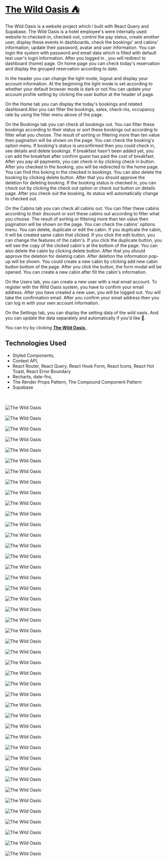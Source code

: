 <h1>
  <a href="https://the-wild-oasis-gldn.netlify.app/" 
  style=" color:black;font-weight: 700;" >The Wild Oasis ⛺
  </a>
</h1>

The Wild Oasis is a website project which I built with React Query and Supabase. The Wild Oasis is a hotel employee's were internally used website to checked-in, checked-out, control the pay status, create another user, display these events in dashboards, check the bookings' and cabins' information, update their password, avatar and user information. You can login the system with password and email data which is filled with default test user's login information. After you logged in , you will redirect to dashboard (home) page. On home page you can check today's reservation and display the grouped reservation according to date.

In the header you can change the light mode, logout and display your account information. At the beginning the light mode is set according to whether your default browser mode is dark or not.You can update your account profile setting by clicking the user button at the header of page.

On the Home tab you can display the today's bookings and related dashboard.Also you can filter the bookings, sales, check-ins, occupancy rate by using the filter menu above of the page.

On the Bookings tab you can check all bookings out. You can filter these bookings according to their status or sort these bookings out according to filter what you choose. The result of sorting or filtering more than ten value then pagination will be shown on the page. You can check the booking's option menu. If booking's status is unconfirmed then you could check in, see details and delete bookings. If breakfast hasn't been added yet, you can add the breakfast after confirm guest has paid the cost of breakfast. After you pay all payments, you can check in by clicking check in button. After you checked in the booking, you will be redirected to the home page. You can find this boking in the checked in bookings. You can also delete the booking by clicking delete button. After that you should approve the deletion for deleting booking. If the booking status is checked in, you can check out by clicking the check out option or check out button on details page. After you check out the booking, its status will automatically change to checked out.

On the Cabins tab you can check all cabins out. You can filter these cabins according to their discount or sort these cabins out according to filter what you choose. The result of sorting or filtering more than ten value then pagination will be shown on the page. You can check the cabins' options menu. You can delete, duplicate or edit the cabin. If you duplicate the cabin, it will be created same cabin that clicked. If you click the edit button, you can change the features of the cabin's. If you click the duplicate button, you will see the copy of the clicked cabin's at the bottom of the page. You can also delete the cabin by clicking delete button. After that you should approve the deletion for deleting cabin. After deletion the information pop-up will be shown. You could create a new cabin by clicking add new cabin button bottom of the page. After you click the button, the form modal will be opened. You can create a new cabin after fill the cabin's information.

On the Users tab, you can create a new user with a real email account. To register with the Wild Oasis system, you have to confirm your email address. After you have created a new user, you will be logged out. You will take the confirmation email. After you confirm your email address then you can log in with your own account information.

On the Settings tab, you can display the setting data of the wild oasis. And you can update the data separately and automatically if you'd like 🌟.

You can try by clicking <strong>[ The Wild Oasis ](https://the-wild-oasis-gldn.netlify.app/)</strong>.

## Technologies Used

- Styled Components,
- Context API,
- React Router, React Query, React Hook Form, React Icons, React Hot Toast, React Error Boundary
- Recharts, date-fns,
- The Render Props Pattern, The Compound Component Pattern
- Supabase

<br/>

 <br/> 
   <img src="./ReadME__img/the-wild-oasis--1.png" alt=" The Wild Oasis">
<br/>
 <br/> 
   <img src="./ReadME__img/the-wild-oasis--2.png" alt=" The Wild Oasis">
<br/>
 <br/> 
   <img src="./ReadME__img/the-wild-oasis--3.png" alt=" The Wild Oasis">
<br/>
 <br/> 
   <img src="./ReadME__img/the-wild-oasis--4.png" alt=" The Wild Oasis">
<br/>
 <br/> 
   <img src="./ReadME__img/the-wild-oasis--5.png" alt=" The Wild Oasis">
<br/>
 <br/> 
   <img src="./ReadME__img/the-wild-oasis--6.png" alt=" The Wild Oasis">
<br/>
 <br/> 
   <img src="./ReadME__img/the-wild-oasis--7.png" alt=" The Wild Oasis">
<br/>
 <br/> 
   <img src="./ReadME__img/the-wild-oasis--8.png" alt=" The Wild Oasis">
<br/>
 <br/> 
   <img src="./ReadME__img/the-wild-oasis--9.png" alt=" The Wild Oasis">
<br/>
 <br/> 
   <img src="./ReadME__img/the-wild-oasis--10.png" alt=" The Wild Oasis">
<br/>
 <br/> 
   <img src="./ReadME__img/the-wild-oasis--11.png" alt=" The Wild Oasis">
<br/>
 <br/> 
   <img src="./ReadME__img/the-wild-oasis--12.png" alt=" The Wild Oasis">
<br/>
 <br/> 
   <img src="./ReadME__img/the-wild-oasis--13.png" alt=" The Wild Oasis">
<br/>
 <br/> 
   <img src="./ReadME__img/the-wild-oasis--14.png" alt=" The Wild Oasis">
<br/>
 <br/> 
   <img src="./ReadME__img/the-wild-oasis--15.png" alt=" The Wild Oasis">
<br/>
 <br/> 
   <img src="./ReadME__img/the-wild-oasis--16.png" alt=" The Wild Oasis">
<br/>
 <br/> 
   <img src="./ReadME__img/the-wild-oasis--17.png" alt=" The Wild Oasis">
<br/>
 <br/> 
   <img src="./ReadME__img/the-wild-oasis--18.png" alt=" The Wild Oasis">
<br/>
 <br/> 
   <img src="./ReadME__img/the-wild-oasis--19.png" alt=" The Wild Oasis">
<br/>
 <br/> 
   <img src="./ReadME__img/the-wild-oasis--20.png" alt=" The Wild Oasis">
<br/>

 <br/> 
   <img src="./ReadME__img/the-wild-oasis--21.png" alt=" The Wild Oasis">
<br/>

 <br/> 
   <img src="./ReadME__img/the-wild-oasis--22.png" alt=" The Wild Oasis">
<br/>

 <br/> 
   <img src="./ReadME__img/the-wild-oasis--23.png" alt=" The Wild Oasis">
<br/>

 <br/> 
   <img src="./ReadME__img/the-wild-oasis--24.png" alt=" The Wild Oasis">
<br/>

 <br/> 
   <img src="./ReadME__img/the-wild-oasis--25.png" alt=" The Wild Oasis">
<br/>

 <br/> 
   <img src="./ReadME__img/the-wild-oasis--26.png" alt=" The Wild Oasis">
<br/>

 <br/> 
   <img src="./ReadME__img/the-wild-oasis--27.png" alt=" The Wild Oasis">
<br/>

 <br/> 
   <img src="./ReadME__img/the-wild-oasis--28.png" alt=" The Wild Oasis">
<br/>

 <br/> 
   <img src="./ReadME__img/the-wild-oasis--29.png" alt=" The Wild Oasis">
<br/>

 <br/> 
   <img src="./ReadME__img/the-wild-oasis--30.png" alt=" The Wild Oasis">
<br/>

 <br/> 
   <img src="./ReadME__img/the-wild-oasis--31.png" alt=" The Wild Oasis">
<br/>

 <br/> 
   <img src="./ReadME__img/the-wild-oasis--32.png" alt=" The Wild Oasis">
<br/>

 <br/> 
   <img src="./ReadME__img/the-wild-oasis--33.png" alt=" The Wild Oasis">
<br/>

 <br/> 
   <img src="./ReadME__img/the-wild-oasis--34.png" alt=" The Wild Oasis">
<br/>

 <br/> 
   <img src="./ReadME__img/the-wild-oasis--35.png" alt=" The Wild Oasis">
<br/>

 <br/> 
   <img src="./ReadME__img/the-wild-oasis--36.png" alt=" The Wild Oasis">
<br/>

 <br/> 
   <img src="./ReadME__img/the-wild-oasis--37.png" alt=" The Wild Oasis">
<br/>

 <br/> 
   <img src="./ReadME__img/the-wild-oasis--38.png" alt=" The Wild Oasis">
<br/>

 <br/> 
   <img src="./ReadME__img/the-wild-oasis--39.png" alt=" The Wild Oasis">
<br/>

 <br/> 
   <img src="./ReadME__img/the-wild-oasis--40.png" alt=" The Wild Oasis">
<br/>

 <br/> 
   <img src="./ReadME__img/the-wild-oasis--41.png" alt=" The Wild Oasis">
<br/>

 <br/> 
   <img src="./ReadME__img/the-wild-oasis--42.png" alt=" The Wild Oasis">
<br/>

 <br/> 
   <img src="./ReadME__img/the-wild-oasis--43.png" alt=" The Wild Oasis">
<br/>
